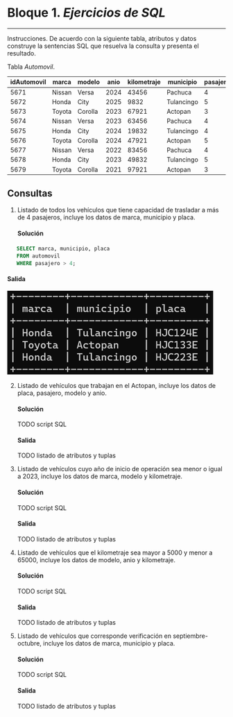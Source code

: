# Bloque 1. *Ejercicios de SQL*
_______________________________

Instrucciones. De acuerdo con la siguiente tabla, atributos y datos construye la sentencias SQL que resuelva la consulta y presenta el resultado.

Tabla *Automovil*.

| idAutomovil | marca | modelo | anio | kilometraje | municipio | pasajero | placa |
| --------- | --------- | --------- | --------- | --------- | --------- | --------- | --------- |
| 5671 | Nissan | Versa | 2024 | 43456 | Pachuca | 4 | HJC123E |
| 5672 | Honda| City | 2025 | 9832 | Tulancingo | 5 | HJC124E |
| 5673 | Toyota | Corolla | 2023 | 67921 | Actopan| 3 | HJC125E |
| 5674 | Nissan | Versa | 2023 | 63456 | Pachuca | 4 | HJC126E |
| 5675 | Honda| City | 2024 | 19832 | Tulancingo | 4 | HJC133E |
| 5676 | Toyota | Corolla | 2024 | 47921 | Actopan| 5 | HJC133E |
| 5677 | Nissan | Versa | 2022 | 83456 | Pachuca | 4 | HJC223E |
| 5678 | Honda| City | 2023 | 49832 | Tulancingo | 5 | HJC223E |
| 5679 | Toyota | Corolla | 2021 | 97921 | Actopan| 3 | HJC223E |

Consultas
---------------
1. Listado de todos los vehículos que tiene capacidad de trasladar a más de 4 pasajeros, incluye los datos de marca, municipio y placa.
   #### Solución
```sql
   SELECT marca, municipio, placa
   FROM automovil
   WHERE pasajero > 4;
```
   #### Salida
   ![1](bloque1_imagenes/1.png)
   
2. Listado de vehículos que trabajan en el Actopan, incluye los datos de placa, pasajero, modelo y anio.
   #### Solución
   TODO script SQL
   #### Salida
   TODO listado de atributos y tuplas
   
3. Listado de vehículos cuyo año de inicio de operación sea menor o igual a 2023, incluye los datos de marca, modelo y kilometraje.
   #### Solución
   TODO script SQL
   #### Salida
   TODO listado de atributos y tuplas
   
4. Listado de vehículos que el kilometraje sea mayor a 5000 y menor a 65000, incluye los datos de modelo, anio y kilometraje.
   #### Solución
   TODO script SQL
   #### Salida
   TODO listado de atributos y tuplas

5. Listado de vehículos que corresponde verificación en septiembre-octubre, incluye los datos de marca, municipio y placa.
   #### Solución
   TODO script SQL
   #### Salida
   TODO listado de atributos y tuplas
